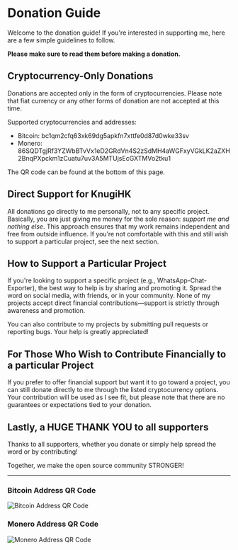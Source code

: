 # Donation Guide

Welcome to the donation guide! If you're interested in supporting me, here are a few simple guidelines to follow.

**Please make sure to read them before making a donation.**

## Cryptocurrency-Only Donations
Donations are accepted only in the form of cryptocurrencies. Please note that fiat currency or any other forms of donation are not accepted at this time.

Supported cryptocurrencies and addresses:

- Bitcoin: bc1qm2cfq63xk69dg5apkfn7xttfe0d87d0wke33sv
- Monero: 86SQDTgjRf3YZWbBTvVx1eD2GRdVn4S2zSdMH4aWGFxyVGkLK2aZXH2BnqPXpckm1zCuatu7uv3A5MTUjsEcGXTMVo2tku1

The QR code can be found at the bottom of this page.

## Direct Support for KnugiHK
All donations go directly to me personally, not to any specific project. Basically, you are just giving me money for the sole reason: *support me and nothing else*. This approach ensures that my work remains independent and free from outside influence. If you’re not comfortable with this and still wish to support a particular project, see the next section.

## How to Support a Particular Project
If you're looking to support a specific project (e.g., WhatsApp-Chat-Exporter), the best way to help is by sharing and promoting it. Spread the word on social media, with friends, or in your community. None of my projects accept direct financial contributions—support is strictly through awareness and promotion.

You can also contribute to my projects by submitting pull requests or reporting bugs. Your help is greatly appreciated!

## For Those Who Wish to Contribute Financially to a particular Project
If you prefer to offer financial support but want it to go toward a project, you can still donate directly to me through the listed cryptocurrency options. Your contribution will be used as I see fit, but please note that there are no guarantees or expectations tied to your donation.

## Lastly, a HUGE THANK YOU to all supporters
Thanks to all supporters, whether you donate or simply help spread the word or by contributing!

Together, we make the open source community STRONGER!

--------------------------------
### Bitcoin Address QR Code
![Bitcoin Address QR Code](https://knugi.com/images/btc_address.webp "Bitcoin Address QR Code")

### Monero Address QR Code
![Monero Address QR Code](https://knugi.com/images/xmr_address.webp "Monero Address QR Code")
